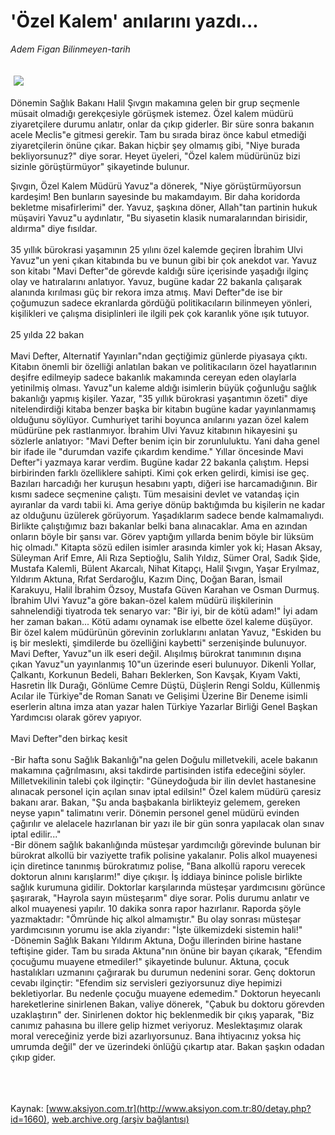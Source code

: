 # 'Özel Kalem' anılarını yazdı...

*Adem Figan Bilinmeyen-tarih*

<div>
 <font>
  <img border="0" height="1" src="/web/20050226075252im_/http://www.aksiyon.com.tr/images/blank.gif"/>
 </font>
 <font class="content">
  <p>
   <img border="0" hspace="5" src="/web/20050226075252im_/http://www.aksiyon.com.tr/resim/401/62.jpg" vspace="5"/>
  </p>
 </font>
 <font class="content">
  Dönemin Sağlık Bakanı Halil Şıvgın makamına gelen bir grup seçmenle müsait olmadığı gerekçesiyle görüşmek istemez. Özel kalem müdürü ziyaretçilere durumu anlatır, onlar da çıkıp giderler. Bir süre sonra bakanın acele Meclis"e gitmesi gerekir. Tam bu sırada biraz önce kabul etmediği ziyaretçilerin önüne çıkar. Bakan hiçbir şey olmamış gibi, "Niye burada bekliyorsunuz?" diye sorar. Heyet üyeleri, "Özel kalem müdürünüz bizi sizinle görüştürmüyor" şikayetinde bulunur.
 </font>
 <br/>
 <p>
  <font class="content">
   Şıvgın, Özel Kalem Müdürü Yavuz"a dönerek, "Niye görüştürmüyorsun kardeşim! Ben bunların sayesinde bu makamdayım. Bir daha koridorda bekletme misafirlerimi" der. Yavuz, şaşkına döner, Allah"tan partinin hukuk müşaviri Yavuz"u aydınlatır, "Bu siyasetin klasik numaralarından birisidir, aldırma" diye fısıldar.
   <br>
    <br>
     35 yıllık bürokrasi yaşamının 25 yılını özel kalemde geçiren İbrahim Ulvi Yavuz"un yeni çıkan kitabında bu ve bunun gibi bir çok anekdot var. Yavuz son kitabı "Mavi Defter"de görevde kaldığı süre içerisinde yaşadığı ilginç olay ve hatıralarını anlatıyor. Yavuz, bugüne kadar 22 bakanla çalışarak alanında kırılması güç bir rekora imza atmış. Mavi Defter"de ise bir çoğumuzun sadece ekranlarda gördüğü politikacıların bilinmeyen yönleri, kişilikleri ve çalışma disiplinleri ile ilgili pek çok karanlık yöne ışık tutuyor.
     <br>
      <br>
       25 yılda 22 bakan
       <br/>
       <br/>
       Mavi Defter, Alternatif Yayınları"ndan geçtiğimiz günlerde piyasaya çıktı. Kitabın önemli bir özelliği anlatılan bakan ve politikacıların özel hayatlarının deşifre edilmeyip sadece bakanlık makamında cereyan eden olaylarla yetinilmiş olması. Yavuz"un kaleme aldığı isimlerin büyük çoğunluğu sağlık bakanlığı yapmış kişiler. Yazar, "35 yıllık bürokrasi yaşantımın özeti" diye nitelendirdiği kitaba benzer başka bir kitabın bugüne kadar yayınlanmamış olduğunu söylüyor. Cumhuriyet tarihi boyunca anılarını yazan özel kalem müdürüne pek rastlanmıyor. İbrahim Ulvi Yavuz kitabının hikayesini şu sözlerle anlatıyor: "Mavi Defter benim için bir zorunluluktu. Yani daha genel bir ifade ile "durumdan vazife çıkardım kendime." Yıllar öncesinde Mavi Defter"i yazmaya karar verdim. Bugüne kadar 22 bakanla çalıştım. Hepsi birbirinden farklı özelliklere sahipti. Kimi çok erken gelirdi, kimisi ise geç. Bazıları harcadığı her kuruşun hesabını yaptı, diğeri ise harcamadığının. Bir kısmı sadece seçmenine çalıştı. Tüm mesaisini devlet ve vatandaş için ayıranlar da vardı tabii ki. Ama geriye dönüp baktığımda bu kişilerin ne kadar az olduğunu üzülerek görüyorum. Yaşadıklarım sadece bende kalmamalıydı. Birlikte çalıştığımız bazı bakanlar belki bana alınacaklar. Ama en azından onların böyle bir şansı var. Görev yaptığım yıllarda benim böyle bir lüksüm hiç olmadı." Kitapta sözü edilen isimler arasında kimler yok ki; Hasan Aksay, Süleyman Arif Emre, Ali Rıza Septioğlu, Salih Yıldız, Sümer Oral, Sadık Şide, Mustafa Kalemli, Bülent Akarcalı, Nihat Kitapçı, Halil Şıvgın, Yaşar Eryılmaz, Yıldırım Aktuna, Rıfat Serdaroğlu, Kazım Dinç, Doğan Baran, İsmail Karakuyu, Halil İbrahim Özsoy, Mustafa Güven Karahan ve Osman Durmuş.
       <br/>
       İbrahim Ulvi Yavuz"a göre bakan-özel kalem müdürü ilişkilerinin sahnelendiği tiyatroda tek senaryo var: "Bir iyi, bir de kötü adam!" İyi adam her zaman bakan... Kötü adamı oynamak ise elbette özel kaleme düşüyor. Bir özel kalem müdürünün görevinin zorluklarını anlatan Yavuz, "Eskiden bu iş bir meslekti, şimdilerde bu özelliğini kaybetti" serzenişinde bulunuyor. Mavi Defter, Yavuz"un ilk eseri değil. Alışılmış bürokrat tanımının dışına çıkan Yavuz"un yayınlanmış 10"un üzerinde eseri bulunuyor. Dikenli Yollar, Çalkantı, Korkunun Bedeli, Baharı Beklerken, Son Kavşak, Kıyam Vakti, Hasretin İlk Durağı, Gönlüme Cemre Düştü, Düşlerin Rengi Soldu, Küllenmiş Acılar ile Türkiye"de Roman Sanatı ve Gelişimi Üzerine Bir Deneme isimli eserlerin altına imza atan yazar halen Türkiye Yazarlar Birliği Genel Başkan Yardımcısı olarak görev yapıyor.
       <br/>
       <br/>
       Mavi Defter"den birkaç kesit
       <br/>
       <br/>
       -Bir hafta sonu Sağlık Bakanlığı"na gelen Doğulu milletvekili, acele bakanın makamına çağrılmasını, aksi takdirde partisinden istifa edeceğini söyler. Milletvekilinin talebi çok ilginçtir: "Güneydoğuda bir ilin devlet hastanesine alınacak personel için açılan sınav iptal edilsin!" Özel kalem müdürü çaresiz bakanı arar. Bakan, "Şu anda başbakanla birlikteyiz gelemem, gereken neyse yapın" talimatını verir. Dönemin personel genel müdürü evinden çağırılır ve alelacele hazırlanan bir yazı ile bir gün sonra yapılacak olan sınav iptal edilir..."
       <br/>
       -Bir dönem sağlık bakanlığında müsteşar yardımcılığı görevinde bulunan bir bürokrat alkollü bir vaziyette trafik polisine yakalanır. Polis alkol muayenesi için diretince tanınmış bürokratımız polise, "Bana alkollü raporu verecek doktorun alnını karışlarım!" diye çıkışır. İş iddiaya binince polisle birlikte sağlık kurumuna gidilir. Doktorlar karşılarında müsteşar yardımcısını görünce şaşırarak, "Hayrola sayın müsteşarım" diye sorar. Polis durumu anlatır ve alkol muayenesi yapılır. 10 dakika sonra rapor hazırlanır. Raporda şöyle yazmaktadır: "Ömründe hiç alkol almamıştır." Bu olay sonrası müsteşar yardımcısının yorumu ise akla ziyandır: "İşte ülkemizdeki sistemin hali!"
       <br/>
       -Dönemin Sağlık Bakanı Yıldırım Aktuna, Doğu illerinden birine hastane teftişine gider. Tam bu sırada Aktuna"nın önüne bir bayan çıkarak, "Efendim çocuğumu muayene etmediler!" şikayetinde bulunur. Aktuna, çocuk hastalıkları uzmanını çağırarak bu durumun nedenini sorar. Genç doktorun cevabı ilginçtir: "Efendim siz servisleri geziyorsunuz diye hepimizi bekletiyorlar. Bu nedenle çocuğu muayene edemedim." Doktorun heyecanlı hareketlerine sinirlenen Bakan, valiye dönerek, "Çabuk bu doktoru görevden uzaklaştırın" der. Sinirlenen doktor hiç beklenmedik bir çıkış yaparak, "Biz canımız pahasına bu illere gelip hizmet veriyoruz. Meslektaşımız olarak moral vereceğiniz yerde bizi azarlıyorsunuz. Bana ihtiyacınız yoksa hiç umrumda değil" der ve üzerindeki önlüğü çıkartıp atar. Bakan şaşkın odadan çıkıp gider.
      </br>
     </br>
    </br>
   </br>
  </font>
 </p>
</div>


Kaynak: [www.aksiyon.com.tr](http://www.aksiyon.com.tr:80/detay.php?id=1660), [web.archive.org (arşiv bağlantısı)](http://web.archive.org/web/20050226075252/http://www.aksiyon.com.tr:80/detay.php?id=1660)

